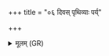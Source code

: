 +++
title = "०६ दिवस् पृथिव्याः पर्य्"

+++
<details><summary>मूलम् (GR)</summary>

दिवस् पृथिव्याः पर्य् ओज आभृतं  
वनस्पतिभ्यः परि संभृतं सहः ।  
अपाम् ओज्मानं परि गोभिर् आभृतम्  
इन्द्रस्य वज्रं हविषा रथं यज ॥
</details>